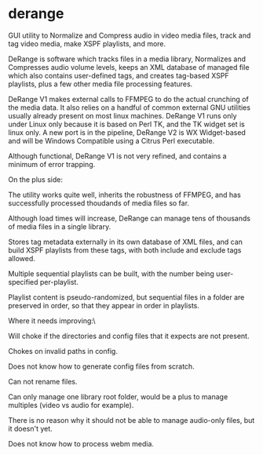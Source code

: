 # derange

GUI utility to Normalize and Compress audio in video media files, track and 
tag video media, make XSPF playlists, and more.

DeRange is software which tracks files in a media library, Normalizes and 
Compresses audio volume levels, keeps an XML database of managed file which 
also contains user-defined tags, and creates tag-based XSPF playlists, plus 
a few other media file processing features.

DeRange V1 makes external calls to FFMPEG to do the actual crunching of the 
media data. It also relies on a handful of common external GNU utilities 
usually already present on most linux machines. DeRange V1 runs only under 
Linux only because it is based on  Perl TK, and the TK widget set is linux 
only. A new port is in the pipeline, DeRange V2 is WX Widget-based and will 
be Windows Compatible using a Citrus Perl executable.

Although functional, DeRange V1 is not very refined, and contains a minimum 
of error trapping.

On the plus side:

   The utility works quite well, inherits the robustness of FFMPEG, and has 
   successfully processed thoudands of media files so far.
   
   Although load times will increase, DeRange can manage tens of thousands 
   of media files in a single library. 
   
   Stores tag metadata externally in its own database of XML files, and can 
   build XSPF playlists from these tags, with both include and exclude tags
   allowed. 
   
   Multiple sequential playlists can be built, with the number being user-
   specified per-playlist.
   
   Playlist content is pseudo-randomized, but sequential files in a folder 
   are preserved in order, so that they appear in order in playlists.

Where it needs improving:\

   Will choke if the directories and config files that it expects are not 
   present.
   
   Chokes on invalid paths in config.
   
   Does not know how to generate config files from scratch.

   Can not rename files.
   
   Can only manage one library root folder, would be a plus to manage 
   multiples (video vs audio for example).

   There is no reason why it should not be able to manage audio-only 
   files, but it doesn't yet.
   
   Does not know how to process webm media.
